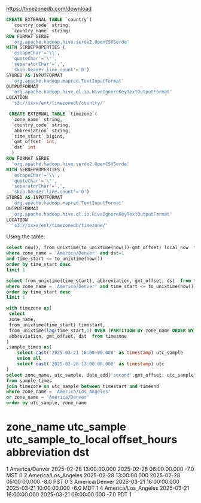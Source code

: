 
https://timezonedb.com/download

```sql
CREATE EXTERNAL TABLE `country`(
  `country_code` string,
  `country_name` string)
ROW FORMAT SERDE 
  'org.apache.hadoop.hive.serde2.OpenCSVSerde' 
WITH SERDEPROPERTIES ( 
  'escapeChar'='\\', 
  'quoteChar'='\"', 
  'separatorChar'=',', 
  'skip.header.line.count'='0') 
STORED AS INPUTFORMAT 
  'org.apache.hadoop.mapred.TextInputFormat' 
OUTPUTFORMAT 
  'org.apache.hadoop.hive.ql.io.HiveIgnoreKeyTextOutputFormat'
LOCATION
  's3://xxxx/ent/timezonedb/country/'
```

```sql  
 CREATE EXTERNAL TABLE `timezone`(
  `zone_name` string,
  `country_code` string,
  `abbreviation` string,
  `time_start` bigint,
  `gmt_offset` int,
  `dst` int
  )
ROW FORMAT SERDE 
  'org.apache.hadoop.hive.serde2.OpenCSVSerde' 
WITH SERDEPROPERTIES ( 
  'escapeChar'='\\', 
  'quoteChar'='\"', 
  'separatorChar'=',', 
  'skip.header.line.count'='0') 
STORED AS INPUTFORMAT 
  'org.apache.hadoop.mapred.TextInputFormat' 
OUTPUTFORMAT 
  'org.apache.hadoop.hive.ql.io.HiveIgnoreKeyTextOutputFormat'
LOCATION
  's3://xxxx/ent/timezonedb/timezone/'
```
Using the table:

```sql
select now(), from_unixtime(to_unixtime(now())-gmt_offset) local_now  from timezone
where zone_name = 'America/Denver' and dst=1
and time_start <= to_unixtime(now())
order by time_start desc
limit 1
```  
```sql
select from_unixtime(time_start), abbreviation, gmt_offset, dst  from timezone
where zone_name = 'America/Denver' and time_start <= to_unixtime(now())
order by time_start desc
limit 1
```

```sql
with timezone as(
 select 
 zone_name,
 from_unixtime(time_start) timestart, 
 from_unixtime(lag(time_start,1) OVER (PARTITION BY zone_name ORDER BY time_start desc)) timeend, 
 abbreviation, gmt_offset, dst  from timezone
)
,sample_times as(
    select cast('2025-03-21 16:00:00.000' as timestamp) utc_sample
    union all
    select cast('2025-02-28 13:00:00.000' as timestamp) utc
)
select zone_name, utc_sample, date_add('second',gmt_offset, utc_sample) utc_sample_to_local, gmt_offset/3600.0 offset_hours, abbreviation, dst 
from sample_times
join timezone on utc_sample between timestart and timeend
where zone_name = 'America/Los_Angeles'
or zone_name = 'America/Denver'
order by utc_sample, zone_name
```

#	zone_name	utc_sample	utc_sample_to_local	offset_hours	abbreviation	dst
1	America/Denver	2025-02-28 13:00:00.000	2025-02-28 06:00:00.000	-7.0	MST	0
2	America/Los_Angeles	2025-02-28 13:00:00.000	2025-02-28 05:00:00.000	-8.0	PST	0
3	America/Denver	2025-03-21 16:00:00.000	2025-03-21 10:00:00.000	-6.0	MDT	1
4	America/Los_Angeles	2025-03-21 16:00:00.000	2025-03-21 09:00:00.000	-7.0	PDT	1

